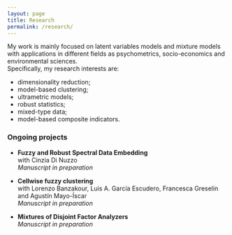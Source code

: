 ```yaml
---
layout: page
title: Research
permalink: /research/
---
```


My work is mainly focused on latent variables models and mixture models with applications in different fields as psychometrics, socio-economics and environmental sciences. \
Specifically, my research interests are:
- dimensionality reduction;
- model-based clustering;
- ultrametric models;
- robust statistics;
- mixed-type data;
- model-based composite indicators.

### Ongoing projects

- **Fuzzy and Robust Spectral Data Embedding** \
with Cinzia Di Nuzzo \
_Manuscript in preparation_

- **Cellwise fuzzy clustering** \
with Lorenzo Banzakour, Luis A. García Escudero, Francesca Greselin and Agustín Mayo-Íscar \
_Manuscript in preparation_

- **Mixtures of Disjoint Factor Analyzers** \
_Manuscript in preparation_















